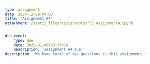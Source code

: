 ```yaml
---
type: assignment
date: 2024-12-09T09:00
title: 'Assignment #4'
attachment: /static_files/assignments/PDS_Assignment4.ipynb


due_event: 
    type: due
    date: 2025-01-05T23:59:00
    description: 'Assignment #4 due'
description: 'We have total of two questions in this assignment.'
---
```


